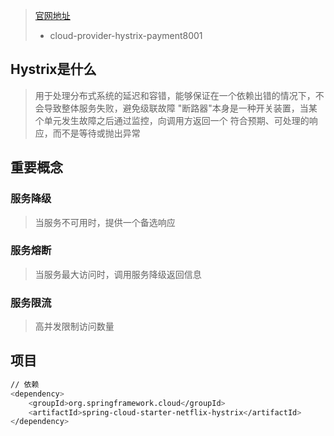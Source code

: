 > [官网地址](https://github.com/Netflix/Hystrix)
> * cloud-provider-hystrix-payment8001
## Hystrix是什么
> 用于处理分布式系统的延迟和容错，能够保证在一个依赖出错的情况下，不会导致整体服务失败，避免级联故障
> "断路器"本身是一种开关装置，当某个单元发生故障之后通过监控，向调用方返回一个
> 符合预期、可处理的响应，而不是等待或抛出异常

## 重要概念
### 服务降级
> 当服务不可用时，提供一个备选响应

### 服务熔断
> 当服务最大访问时，调用服务降级返回信息

### 服务限流
> 高并发限制访问数量

## 项目
```sh
// 依赖
<dependency>
    <groupId>org.springframework.cloud</groupId>
    <artifactId>spring-cloud-starter-netflix-hystrix</artifactId>
</dependency>
```